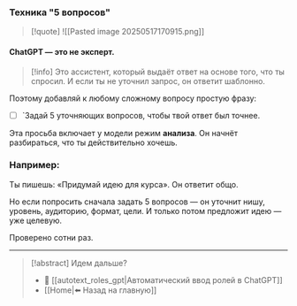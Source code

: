 ### Техника "5 вопросов"

>[!quote] ![[Pasted image 20250517170915.png]]

#### ChatGPT — это не эксперт. 

>[!info] Это ассистент, который выдаёт ответ на основе того, что ты спросил. И если ты не уточнил запрос, он ответит шаблонно.

Поэтому добавляй к любому сложному вопросу простую фразу: 
- [ ] `Задай 5 уточняющих вопросов, чтобы твой ответ был точнее.

Эта просьба включает у модели режим **анализа**. Он начнёт разбираться, что ты действительно хочешь. 

### Например:

Ты пишешь: «Придумай идею для курса». Он ответит общо. 

Но если попросить сначала задать 5 вопросов — он уточнит нишу, уровень, аудиторию, формат, цели. И только потом предложит идею — уже целевую.

Проверено сотни раз.

---
> [!abstract] Идем дальше?
> - 🧠 [[autotext_roles_gpt|Автоматический ввод ролей в ChatGPT]]
> - [[Home|⬅️ Назад на главную]]